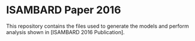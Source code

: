 # ISAMBARD Paper 2016
This repository contains the files used to generate the models and perform analysis shown in [ISAMBARD 2016 Publication].
